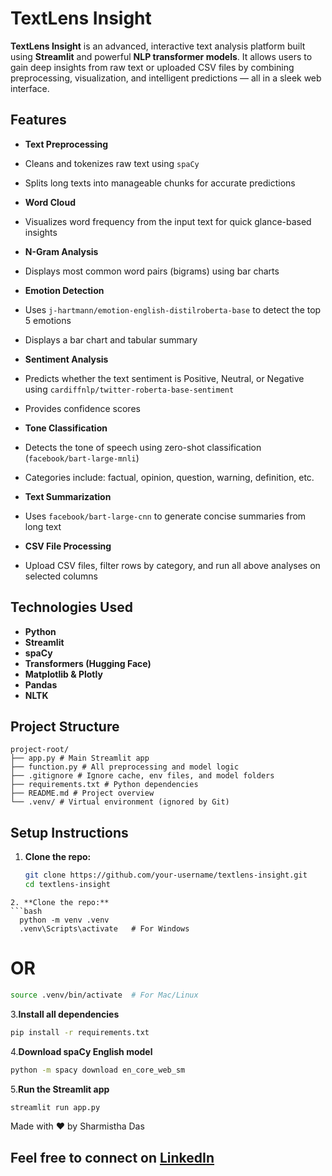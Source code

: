 # TextLens Insight 

**TextLens Insight** is an advanced, interactive text analysis platform built using **Streamlit** and powerful **NLP transformer models**. It allows users to gain deep insights from raw text or uploaded CSV files by combining preprocessing, visualization, and intelligent predictions — all in a sleek web interface.

##  Features

-  **Text Preprocessing**
  - Cleans and tokenizes raw text using `spaCy`
  - Splits long texts into manageable chunks for accurate predictions

-  **Word Cloud**
  - Visualizes word frequency from the input text for quick glance-based insights

-  **N-Gram Analysis**
  - Displays most common word pairs (bigrams) using bar charts

-  **Emotion Detection**
  - Uses `j-hartmann/emotion-english-distilroberta-base` to detect the top 5 emotions
  - Displays a bar chart and tabular summary

-  **Sentiment Analysis**
  - Predicts whether the text sentiment is Positive, Neutral, or Negative using `cardiffnlp/twitter-roberta-base-sentiment`
  - Provides confidence scores

-  **Tone Classification**
  - Detects the tone of speech using zero-shot classification (`facebook/bart-large-mnli`)
  - Categories include: factual, opinion, question, warning, definition, etc.

-  **Text Summarization**
  - Uses `facebook/bart-large-cnn` to generate concise summaries from long text

-  **CSV File Processing**
  - Upload CSV files, filter rows by category, and run all above analyses on selected columns

##  Technologies Used

- **Python**
- **Streamlit**
- **spaCy**
- **Transformers (Hugging Face)**
- **Matplotlib & Plotly**
- **Pandas**
- **NLTK**

##  Project Structure
```text
project-root/
├── app.py # Main Streamlit app
├── function.py # All preprocessing and model logic
├── .gitignore # Ignore cache, env files, and model folders
├── requirements.txt # Python dependencies
├── README.md # Project overview
└── .venv/ # Virtual environment (ignored by Git)
```
##  Setup Instructions

1. **Clone the repo:**
   ```bash
   git clone https://github.com/your-username/textlens-insight.git
   cd textlens-insight
  ```
2. **Clone the repo:**
```bash
    python -m venv .venv
    .venv\Scripts\activate   # For Windows
 ```
# OR
```bash
source .venv/bin/activate  # For Mac/Linux
```
3.**Install all dependencies**
```bash
pip install -r requirements.txt
```
4.**Download spaCy English model**
```bash
python -m spacy download en_core_web_sm
```
5.**Run the Streamlit app**
```bash
streamlit run app.py
```
Made with ❤️ by Sharmistha Das

Feel free to connect on [LinkedIn](https://www.linkedin.com/in/sharmishtha-das8/)
---

